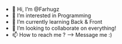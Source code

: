 - 👋 Hi, I’m @Farhugz
- 👀 I’m interested in Programming 
- 🌱 I’m currently learning Back & Front
- 💞️ I’m looking to collaborate on everything!
- 📫 How to reach me ? --> Message me :)

